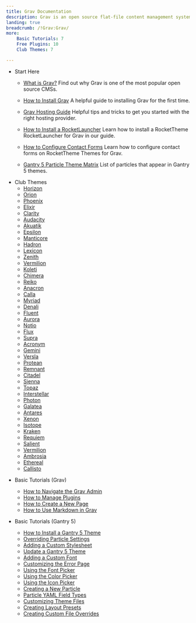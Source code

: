 ```yaml
---
title: Grav Documentation
description: Grav is an open source flat-file content management system (CMS) created by members of the RocketTheme team. This section enables you to find out more about Grav and how to use it with RocketTheme themes.
landing: true
breadcrumb: /!Grav:Grav/
more:
	Basic Tutorials: 7
	Free Plugins: 10
	Club Themes: 7

---
```


* Start Here

	- [What is Grav?](https://learn.getgrav.org/basics/what-is-grav)
	  Find out why Grav is one of the most popular open source CMSs.

	- [How to Install Grav](https://learn.getgrav.org/basics/installation)
	  A helpful guide to installing Grav for the first time.

	- [Grav Hosting Guide](https://learn.getgrav.org/webservers-hosting)
	  Helpful tips and tricks to get you started with the right hosting provider.

	- [How to Install a RocketLauncher](start/rocketlauncher.md)
	  Learn how to install a RocketTheme RocketLauncher for Grav in our guide.

	- [How to Configure Contact Forms](start/contact.md)
		Learn how to configure contact forms on RocketTheme Themes for Grav.

	- [Gantry 5 Particle Theme Matrix](https://rockettheme.com/images/common/particles_list.pdf)
	  List of particles that appear in Gantry 5 themes.

<!-- -->

* Club Themes
	- [Horizon](themes/horizon)
	- [Orion](themes/orion)
	- [Phoenix](themes/phoenix)
	- [Elixir](themes/elixir)
	- [Clarity](themes/clarity)
	- [Audacity](themes/audacity)
	- [Akuatik](themes/akuatik)
	- [Epsilon](themes/epsilon)
	- [Manticore](themes/manticore)
	- [Hadron](themes/hadron)
	- [Lexicon](themes/lexicon)
	- [Zenith](themes/zenith)
	- [Vermilion](themes/vermilion)
	- [Koleti](themes/koleti)
	- [Chimera](themes/chimera)
	- [Reiko](themes/reiko)
	- [Anacron](themes/anacron)
	- [Calla](themes/calla)
	- [Myriad](themes/myriad)
	- [Denali](themes/denali)
	- [Fluent](themes/fluent)
	- [Aurora](themes/aurora)
	- [Notio](themes/notio)
	- [Flux](themes/flux)
	- [Supra](themes/supra)
	- [Acronym](themes/acronym)
	- [Gemini](themes/gemini)
	- [Versla](themes/versla)
	- [Protean](themes/protean)
	- [Remnant](themes/remnant)
	- [Citadel](themes/citadel)
	- [Sienna](themes/sienna)
	- [Topaz](themes/topaz)
	- [Interstellar](themes/interstellar)
	- [Photon](themes/photon)
	- [Galatea](themes/galatea)
	- [Antares](themes/antares)
	- [Xenon](themes/xenon)
	- [Isotope](themes/isotope)
	- [Kraken](themes/kraken)
	- [Requiem](themes/requiem)
	- [Salient](themes/salient)
	- [Vermilion](themes/vermilion)
	- [Ambrosia](themes/ambrosia)
	- [Ethereal](themes/ethereal)
	- [Callisto](themes/callisto)

<!-- -->

* Basic Tutorials (Grav)

	- [How to Navigate the Grav Admin](https://learn.getgrav.org/admin-panel/introduction)
	- [How to Manage Plugins](https://learn.getgrav.org/admin-panel/plugins)
	- [How to Create a New Page](https://learn.getgrav.org/admin-panel/pages-admin)
	- [How to Use Markdown in Grav](https://learn.getgrav.org/content/markdown)

<!-- -->

* Basic Tutorials (Gantry 5)

	- [How to Install a Gantry 5 Theme](http://docs.gantry.org/gantry5/basics/installation#installing-a-gantry-theme)
	- [Overriding Particle Settings](http://docs.gantry.org/gantry5/tutorials/overriding-particle-settings)
	- [Adding a Custom Stylesheet](http://docs.gantry.org/gantry5/tutorials/adding-a-custom-style-sheet)
	- [Update a Gantry 5 Theme](http://docs.gantry.org/gantry5/basics/updating-themes)
	- [Adding a Custom Font](http://docs.gantry.org/gantry5/tutorials/fonts)
	- [Customizing the Error Page](http://docs.gantry.org/gantry5/tutorials/customize-the-error-page)
	- [Using the Font Picker](http://docs.gantry.org/gantry5/tutorials/using-the-font-picker)
	- [Using the Color Picker](http://docs.gantry.org/gantry5/tutorials/using-the-color-picker)
	- [Using the Icon Picker](http://docs.gantry.org/gantry5/tutorials/using-the-icon-picker)
	- [Creating a New Particle](http://docs.gantry.org/gantry5/advanced/creating-a-new-particle)
	- [Particle YAML Field Types](http://docs.gantry.org/gantry5/advanced/particle-yaml-field-types)
	- [Customizing Theme Files](http://docs.gantry.org/gantry5/advanced/customizing-theme-files)
	- [Creating Layout Presets](http://docs.gantry.org/gantry5/advanced/creating-layout-presets)
	- [Creating Custom File Overrides](http://docs.gantry.org/gantry5/advanced/file-overrides)
